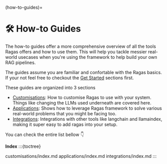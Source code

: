 (how-to-guides)=
# 🛠️ How-to Guides


The how-to guides offer a more comprehensive overview of all the tools Ragas
offers and how to use them. This will help you tackle messier real-world
usecases when you're using the framework to help build your own RAG pipelines.

The guides assume you are familiar and confortable with the Ragas basics. If
your not feel free to checkout the [Get Started](../getstarted/index.md)
sections first.

These guides are organized into 3 sections

- [Customisations](./customisations/index.md): How to customise Ragas to use with your system. Things
  like changing the LLMs used underneath are covered here.
- [Applications](./applications/index.md): Shows how to leverage Ragas framework to solve various
  real-world problems that you might be facing too.
- [Integrations](./integrations/index.md): Integrations with other tools like langchain and llamaindex,
  making it super easy to add ragas into your setup.

You can check the entire list bellow 👇

**Index**
:::{toctree}

customisations/index.md
applications/index.md
integrations/index.md
:::
